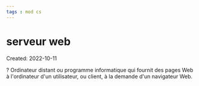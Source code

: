 ```yaml
---
tags : mod cs
---
```

# serveur web
Created: 2022-10-11 

?
Ordinateur distant ou programme informatique qui fournit des pages Web à l'ordinateur d'un utilisateur, ou client, à la demande d'un navigateur Web.
<!--SR:!2022-11-26,4,190-->